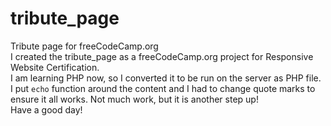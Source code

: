 # tribute_page<BR>
Tribute page for freeCodeCamp.org<br>
I created the tribute_page as a freeCodeCamp.org project for Responsive Website Certification.<br>
I am learning PHP now, so I converted it to be run on the server as PHP file. I put <code>echo</code> function around the content and I had to change quote marks to ensure it all works. Not much work, but it is another step up! <br>
Have a good day!
